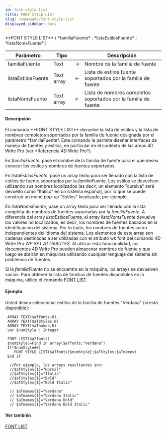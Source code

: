 ```yaml
---
id: font-style-list
title: FONT STYLE LIST
slug: /commands/font-style-list
displayed_sidebar: docs
---
```


<!--REF #_command_.FONT STYLE LIST.Syntax-->**FONT STYLE LIST** ( *familiaFuiente* ; *listaEstilosFuente* ; *listaNomsFuente* )<!-- END REF-->
<!--REF #_command_.FONT STYLE LIST.Params-->
| Parámetro | Tipo |  | Descripción |
| --- | --- | --- | --- |
| familiaFuiente | Text | &rarr; | Nombre de la familia de fuente |
| listaEstilosFuente | Text array | &larr; | Lista de estilos fuente soportados por la familia de fuente |
| listaNomsFuente | Text array | &larr; | Lista de nombres completos soportados por la familia de fuente |

<!-- END REF-->

#### Descripción 

<!--REF #_command_.FONT STYLE LIST.Summary-->El comando **FONT STYLE LIST** devuelve la lista de estilos y la lista de nombres completos soportados por la familia de fuente designada por el parámetro *familiaFuente*.<!-- END REF--> Este comando le permite diseñar interfaces de manejo de fuentes y estilos, en particular en el contexto de las áreas 4D Write Pro (ver *Referencia 4D Write Pro*).

En *familiaFuente*, pase el nombre de la familia de fuente para el que desea conocer los estilos y nombres de fuentes soportados.

En *listaEstilosFuente*, pase un array texto para ser llenado con la lista de estilos de fuente soportados por la *familiaFuente*. Los estilos se devuelven utilizando sus nombres localizados (es decir, un elemento "cursiva" será devuelto como "Itálico" en un sistema español), por lo que se puede construir un menú pop-up "Estilos" localizado, por ejemplo.

En *listaNomsFuente*, pase un array texto para ser llenado con la lista completa de nombres de fuentes soportadas por la *familiaFuente*. A diferencia del array *listaEstilosFuente*, el array *listaNomsFuente* devuelve los valores no localizados, es decir, los nombres de fuentes basados en la identificación del sistema. Por lo tanto, los nombres de fuentes serán independientes del idioma del sistema. Los elementos de este array son cadenas destinadas a ser utilizadas con el atributo wk font del comando 4D Write Pro   *WP SET ATTRIBUTES*. Al utilizar esta funcionalidad, los documentos 4D Write Pro pueden almacenar nombres de fuente y que luego se abrirán en máquinas utilizando cualquier lenguaje del sistema sin problemas de fuentes.

 Si la *familiaFuente* no se encuentra en la máquina, los arrays se devuelven vacíos. Para obtener la lista de familias de fuentes disponibles en la máquina, utilice el comando [FONT LIST](font-list.md).

#### Ejemplo 

Usted desea seleccionar estilos de la familia de fuentes "Verdana" (si está disponible):

```4d
 ARRAY TEXT($aTfonts;0)
 ARRAY TEXT($aTStyles;0)
 ARRAY TEXT($aTnames;0)
 var $numStyle : Integer
 
 FONT LIST($aTfonts)
 $numStyle:=Find in array($aTfonts;"Verdana")
 If($numStyle#0)
    FONT STYLE LIST($aTfonts{$numStyle};$aTStyles;$aTnames)
 End if
 
  //Por ejemplo, los arrays resultantes son:
  //$aTStyles{1}="Normal"
  //$aTStyles{1}="Italic"
  //$aTStyles{1}="Bold"
  //$aTStyles{1}="Bold Italic"
 
  // $aTnames{1}="Verdana"
  // $aTnames{1}="Verdana Italic"
  // $aTnames{1}="Verdana Bold"
  // $aTnames{1}="Verdana Bold Italic"
```

#### Ver también 

[FONT LIST](font-list.md)  